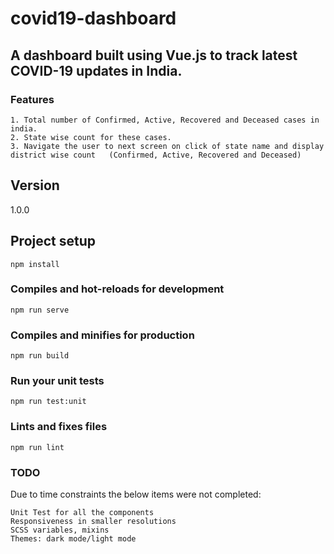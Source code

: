 # covid19-dashboard
## A dashboard built using Vue.js to track latest COVID-19 updates in India.

### Features
```
1. Total number of Confirmed, Active, Recovered and Deceased cases in india.
2. State wise count for these cases.
3. Navigate the user to next screen on click of state name and display district wise count   (Confirmed, Active, Recovered and Deceased)
```

## Version
1.0.0

## Project setup
```
npm install
```

### Compiles and hot-reloads for development
```
npm run serve
```

### Compiles and minifies for production
```
npm run build
```

### Run your unit tests
```
npm run test:unit
```

### Lints and fixes files
```
npm run lint
```

### TODO 
Due to time constraints the below items were not completed:
```
Unit Test for all the components
Responsiveness in smaller resolutions
SCSS variables, mixins
Themes: dark mode/light mode
```

